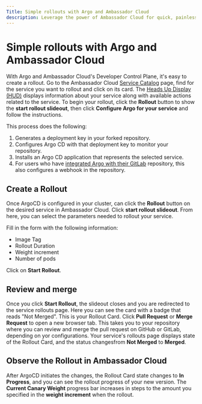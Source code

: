 ```yaml
---
Title: Simple rollouts with Argo and Ambassador Cloud
description: Leverage the power of Ambassador Cloud for quick, painless, and secure rollouts.
---
```


# Simple rollouts with Argo and Ambassador Cloud

With Argo and Ambassador Cloud's Developer Control Plane, it's easy to create a rollout. Go to the Ambassador Cloud <a href="https://app.getambassador.io/cloud/services" target="_blank">Service Catalog</a> page, find for the service you want to rollout and click on its card. The <a href="/docs/cloud/latest/service-catalog/concepts/hud/">Heads Up Display (HUD)</a> displays information about your service along with available actions related to the service. To begin your rollout, click the **Rollout** button to show the **start rollout slideout**, then click **Configure Argo for your service**  and follow the instructions. 

This process does the following:
1. Generates a deployment key in your forked repository.
1. Configures Argo CD with that deployment key to monitor your repository.
1. Installs an Argo CD application that represents the selected service.
1. For users who have [integrated Argo with their GitLab](installing-argo/###_Enable_integration_with_GitHub,_DockerHub,_or_GitLab) repository, this also configures a webhook in the repository.

## Create a Rollout

Once ArgoCD is configured in your cluster, can click the **Rollout** button on the desired service in Ambassador Cloud. Click **start rollout slideout**. From here, you can select the parameters needed to rollout your service.

Fill in the form with the following information:
- Image Tag
- Rollout Duration
- Weight increment
- Number of pods

Click on **Start Rollout**.

## Review and merge

Once you click **Start Rollout**, the slideout closes and you are redirected to the service rollouts page. Here you can see the card with a badge that reads "Not Merged". This is your Rollout Card. 
Click **Pull Request** or **Merge Request** to open a new browser tab. This takes you to your repository where you can review and merge the pull request on GitHub or GitLab, depending on yor configurations.
Your service's rollouts page displays state of the Rollout Card, and the status changesfrom **Not Merged** to **Merged**.

## Observe the Rollout in Ambassador Cloud

After ArgoCD initiates the changes, the Rollout Card state changes to **In Progress**, and you can see the rollout progress of your new version.
The **Current Canary Weight** progress bar increases in steps to the amount you specified in the **weight increment** when the rollout.